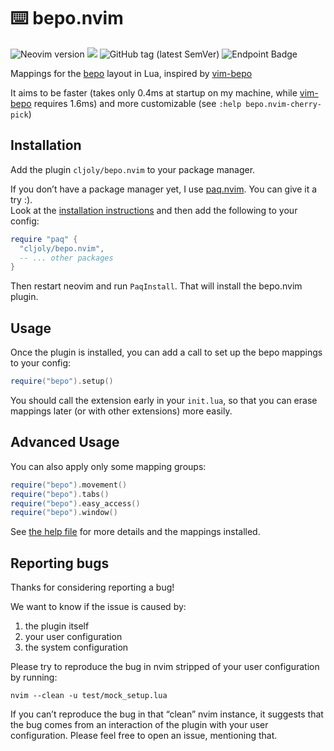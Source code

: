 <!-- insert
---
title: "bepo.nvim"
date: 2022-02-21T10:02:37
description: "⌨️ Mappings for the bepo layout in Lua"
repo_url: "https://github.com/cljoly/bepo.nvim"
aliases:
- /bepo.nvim
tags:
- NeoVim
- Lua
- Plugin
- Bepo
- Lisp
- Fennel
---
{{< github_badge >}}

{{< rawhtml >}}
<div class="badges">
{{< /rawhtml >}}
end_insert -->
<!-- remove -->
# ⌨️ bepo.nvim
<!-- end_remove -->

![Neovim version](https://img.shields.io/badge/Neovim-0.5-57A143?style=flat&logo=neovim) [![](https://img.shields.io/badge/powered%20by-riss-lightgrey)](https://cj.rs/riss) ![GitHub tag (latest SemVer)](https://img.shields.io/github/v/tag/cljoly/bepo.nvim?color=darkgreen&sort=semver) ![Endpoint Badge](https://img.shields.io/endpoint?url=https%3A%2F%2Fd.cj.rs%2Fnvim%2Fbepo.json&cacheSeconds=90000)

<!-- insert
{{< rawhtml >}}
</div>
{{< /rawhtml >}}
end_insert -->

Mappings for the [bepo][] layout in Lua, inspired by [vim-bepo][vb]

It aims to be faster (takes only 0.4ms at startup on my machine, while [vim-bepo][vb] requires 1.6ms) and more customizable (see `:help bepo.nvim-cherry-pick`)

## Installation

Add the plugin `cljoly/bepo.nvim` to your package manager.

If you don’t have a package manager yet, I use [paq.nvim][paq].
You can give it a try :).   
Look at the [installation instructions][paq_install] and then add the following to your config:
```lua
require "paq" {
  "cljoly/bepo.nvim",
  -- ... other packages
}
```

Then restart neovim and run `PaqInstall`. That will install the bepo.nvim plugin.

## Usage

Once the plugin is installed, you can add a call to set up the bepo mappings to your config:

``` lua
require("bepo").setup()
```
You should call the extension early in your `init.lua`, so that you can erase mappings later (or with other extensions) more easily.

## Advanced Usage

You can also apply only some mapping groups:
``` lua
require("bepo").movement()
require("bepo").tabs()
require("bepo").easy_access()
require("bepo").window()
```

See [the help file][help] for more details and the mappings installed.

## Reporting bugs

Thanks for considering reporting a bug!

We want to know if the issue is caused by:
1. the plugin itself
2. your user configuration
3. the system configuration

Please try to reproduce the bug in nvim stripped of your user configuration by running:
```
nvim --clean -u test/mock_setup.lua
```

If you can’t reproduce the bug in that “clean” nvim instance, it suggests that the bug comes from an interaction of the plugin with your user configuration. Please feel free to open an issue, mentioning that.

[bepo]: https://bepo.fr/
[help]: https://github.com/cljoly/bepo.nvim/blob/main/doc/bepo-nvim.txt
[paq]: https://github.com/savq/paq-nvim
[paq_install]: https://github.com/savq/paq-nvim?tab=readme-ov-file#installation
[vb]: https://github.com/michamos/vim-bepo
